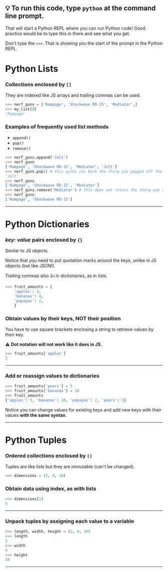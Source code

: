 

## 💡 To run this code, type `python` at the command line prompt.

That will start a Python REPL where you can run Python code! Good practice would be to type this in there and see what you get.

Don't type the `>>>`. That is showing you the start of the prompt in the Python REPL.

# Python Lists

### Collections enclosed by `[]`

They are indexed like JS arrays and trailing commas can be used.

```py
>>> nerf_guns = ['Rampage', 'Shockwave RD-15', 'Mediator',]
>>> my_list[0]
'Rampage'
```

### Examples of frequently used list methods

- `append()`
- `pop()`
- `remove()`

```py
>>> nerf_guns.append('Jolt')
>>> nerf_guns
['Rampage', 'Shockwave RD-15', 'Mediator', 'Jolt']
>>> nerf_guns.pop() # this gives you back the thing you popped off the list, and alters the list
'Jolt'
>>> nerf_guns
['Rampage', 'Shockwave RD-15', 'Mediator']
>>> nerf_guns.remove('Mediator') # this does not return the thing you removed, but it does change the list
>>> nerf_guns
['Rampage', 'Shockwave RD-15']
```

---

# Python Dictionaries

### _key: value_ pairs enclosed by `{}`

Similar to JS objects.

Notice that you need to put quotation marks around the keys, unlike in JS objects (but like JSON!).

Trailing commas also 👍 in dictionaries, as in lists.

```py
>>> fruit_amounts = {
    'apples': 3,
    'bananas': 4,
    'papayas': 2,
    }
```

### Obtain values by their keys, NOT their position

You have to use square brackets enclosing a string to retrieve values by their key.

⚠️ **Dot notation will not work like it does in JS.**

```py
>>> fruit_amounts['apples']
3
```

---

### Add or reassign values to dictionaries

```py
>>> fruit_amounts['pears'] = 5
>>> fruit_amounts['bananas'] = 10
>>> fruit_amounts
{'apples': 3, 'bananas': 10, 'papayas': 2, 'pears': 5}
```

Notice you can change values for existing keys and add new keys with their values **with the same syntax**.

---

# Python Tuples

### Ordered collections enclosed by `()`

Tuples are like lists but they are immutable (can't be changed).

```py
>>> dimensions = (2, 4, 10)
```

### Obtain data using index, as with lists

```py
>>> dimensions[1]
4
```

---

### Unpack tuples by assigning each value to a variable

```py
>>> length, width, height = (2, 4, 10)
>>> length
2
>>> width
4
>>> height
10
```

---
